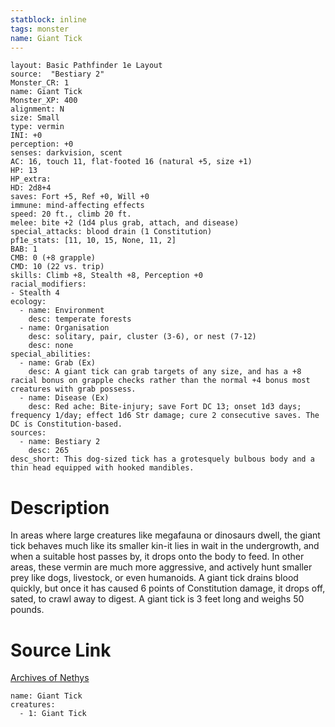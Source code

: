 ```yaml
---
statblock: inline
tags: monster
name: Giant Tick
---
```

```statblock
layout: Basic Pathfinder 1e Layout
source:  "Bestiary 2"
Monster_CR: 1
name: Giant Tick
Monster_XP: 400
alignment: N
size: Small
type: vermin
INI: +0
perception: +0
senses: darkvision, scent
AC: 16, touch 11, flat-footed 16 (natural +5, size +1)
HP: 13
HP_extra: 
HD: 2d8+4
saves: Fort +5, Ref +0, Will +0
immune: mind-affecting effects
speed: 20 ft., climb 20 ft.
melee: bite +2 (1d4 plus grab, attach, and disease)
special_attacks: blood drain (1 Constitution)
pf1e_stats: [11, 10, 15, None, 11, 2]
BAB: 1
CMB: 0 (+8 grapple)
CMD: 10 (22 vs. trip)
skills: Climb +8, Stealth +8, Perception +0
racial_modifiers:
- Stealth 4
ecology:
  - name: Environment
    desc: temperate forests
  - name: Organisation
    desc: solitary, pair, cluster (3-6), or nest (7-12)
    desc: none
special_abilities:
  - name: Grab (Ex)
    desc: A giant tick can grab targets of any size, and has a +8 racial bonus on grapple checks rather than the normal +4 bonus most creatures with grab possess.
  - name: Disease (Ex)
    desc: Red ache: Bite-injury; save Fort DC 13; onset 1d3 days; frequency 1/day; effect 1d6 Str damage; cure 2 consecutive saves. The DC is Constitution-based.
sources:
  - name: Bestiary 2
    desc: 265
desc_short: This dog-sized tick has a grotesquely bulbous body and a thin head equipped with hooked mandibles.
```
# Description
In areas where large creatures like megafauna or dinosaurs dwell, the giant tick behaves much like its smaller kin-it lies in wait in the undergrowth, and when a suitable host passes by, it drops onto the body to feed. In other areas, these vermin are much more aggressive, and actively hunt smaller prey like dogs, livestock, or even humanoids. A giant tick drains blood quickly, but once it has caused 6 points of Constitution damage, it drops off, sated, to crawl away to digest. A giant tick is 3 feet long and weighs 50 pounds.
# Source Link
[Archives of Nethys](https://aonprd.com/MonsterDisplay.aspx?ItemName=Giant%20Tick)
```encounter-table
name: Giant Tick
creatures:
  - 1: Giant Tick
```
